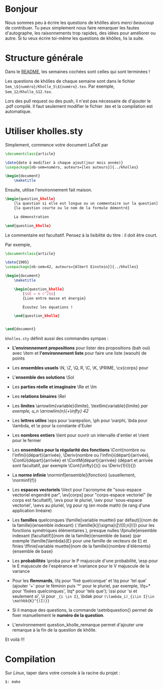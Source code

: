 # Bonjour

Nous sommes peu à écrire les questions de khôlles alors *merci beaucoup* de contribuer. Tu peux simplement nous faire remarquer les fautes d'autographe, les raisonnements trop rapides, des idées pour améliorer ou autre. Si tu veux écrire toi-même les questions de khôlles, lis la suite.

# Structure générale

Dans le [README](README.md), les semaines cochées sont celles qui sont terminées !

Les questions de khôlles de chaque semaine sont dans le fichier `Sem_\${numéro}/Kholle_S\${numéro}.tex`. Par exemple, `Sem_12/Kholle_S12.tex`.

Lors des pull request ou des push, il n'est pas nécessaire de d'ajouter le .pdf compilé. Il faut seulement modifier le fichier .tex et la compilation est automatique.

# Utiliser kholles.sty

Simplement, commence votre document LaTeX par

```latex
\documentclass{article}

\date{date à modifier à chaque ajout(jour mois année)}
\usepackage[nb-sem=numéro, auteurs={les auteurs}]{../kholles}

\begin{document}
    \maketitle
```

Ensuite, utilise l'environnement fait maison.

```latex
\begin{question_kholle}
    [la question si elle est longue ou un commentaire sur la question]
    {la question courte ou le nom de la formule démontré}

    La démonstration

\end{question_kholle}
```

Le commentaire est facultatif. Pensez à la lisibilité du titre : il doit être court.

Par exemple,

```latex
\documentclass{article}

\date{1905}
\usepackage[nb-sem=42, auteurs={Albert Einstein}]{../kholles}

\begin{document}
    \maketitle

    \begin{question_kholle}
        [$$E = m c^2$$]
        {Lien entre masse et énergie}

        Écoutez les équations !

    \end{question_kholle}


\end{document}
```

`kholles.sty` définit aussi des commandes sympas :

- **L'environnement propositions** pour lister des propositions (bah oui) avec \item et **l'environnement liste** pour faire une liste (waouh) de points

- Les **ensembles usuels** \N, \Z, \Q, R, \C, \K, \PRIME, \cx{corps} pour

- L'**ensemble des solutions** \Sol

- Les **parties réelle et imaginaire** \Re et \Im

- Les **relations binaires** \Rel

- Les **limites** \arrowlim{variable}{limite}, \textlim{variable}{limite} *par exemple, u_n \arrowlim{n}{+\infty} 42*

- Les **lettres utiles** \eps pour \varepsilon, \ph pour \varphi, \bda pour \lambda, et \e pour la constante d'Euler

- Les **nombres entiers** \lient pour ouvrir un intervalle d'entier et \rient pour le fermer

- Les **ensembles pour la régularité des fonctions** \Cont{nombre ou l'infini}{départ}{arrivée}, \Deriv{nombre ou l'infini}{départ}{arrivée}, \ContU{départ}{arrivée} et \ContM{départ}{arrivée} (départ et arrivée sont facultatif, par exemple \Cont{\infty}{}{} ou \Deriv{1}{I}{})

- La **norme infinie** \norminf[ensemble]{fonction} (usuellement, \norminf{f})

- Les **espaces vectoriels** \Vect pour l'acronyme de "sous-espace vectoriel engendré par", \ev[corps] pour "corps-espace vectoriel" (le corps est facultatif), \evs pour le pluriel, \sev pour 'sous-espace vectoriel', \sevs au pluriel, \rg pour rg  (en mode math) (le rang d'une application linéaire)

- Les **familles** quelconques \famille[variable muette(i par défaut)]{nom de la famille}{ensemble indexant} ( \famille[k]{\sigma}{[\\![0;n]\\!]} pour les fonctions symétriques élémentaires ), presque nulles \fpnulle[ensemble indexant (facultatif)]{nom de la famille}{ensemble de base} (par exemple \famille{\lambda}{E} pour une famille de vecteurs de E) et finies \ffinie[variable muette]{nom de la famille}{nombre d'éléments}{ensemble de base}

- Les **probabilités** \proba pour le P majuscule d'une probabilité, \esp pour le E majuscule de l'espérance et \variance pour le V majuscule de la variance

- Pour les **flemmards**, \fq pour 'fixé quelconque' et \tq pour 'tel que' (ajouter '+' pour le féminin puis '\*' pour le pluriel, par exemple, \fq+* pour 'fixées quelconques', \tq* pour 'tels que'); \ssi pour 'si et seulement si', \ii pour `_{i \in I}`, \bdak pour `(\lambda_i)_{i\in I}\in \mathbb{K}^{(I)}}`

- Si il manque des questions, la commande \setnbquestion{} permet de fixer manuellement le **numéro de la question**.

- L'environnement question_kholle_remarque permet d'ajouter une remarque à la fin de la question de khôlle.

Et voilà !!!

# Compilation

Sur *Linux*, taper dans votre console à la racine du projet :

```shell
$: make
```

